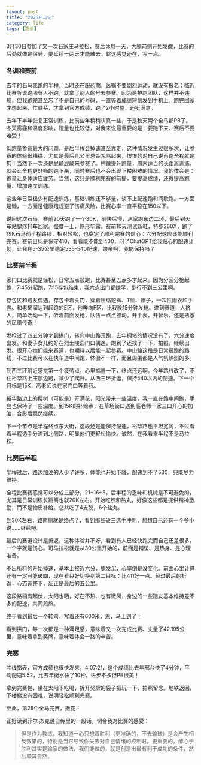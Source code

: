 ```yaml
---
layout: post
title: "2025石马记"
category: life
tags: [跑步]
---
```


3月30日参加了又一次石家庄马拉松，赛后休息一天，大腿前侧开始发酸，比赛的后劲就像是宿醉，要延续一两天才能散去。趁这感觉还在，写一点。

### 冬训和赛前

去年的石马我跑的半程。当时还在服药期，医嘱不要剧烈运动，就没有报名；临近比赛听说跑团有人不跑，就拿了别人的号去参赛。因为是护跑团队，这样并不违规，但我跑完甚至忘了不是自己的号码，一直等着成绩短信发到手机上。跑完回家才想起来，忙联系，才拿到官方成绩，跑了2小时整，还挺满意。

去年下半年恢复正常训练，比前些年稍稍认真一些，于是秋天两个全马都PB了。冬天雾霾和温度影响，跑量也比较低，对我来说最重要的是：要跑下来、赛后不要难受！

低跑量参赛最大的问题，是后半程会掉速甚至靠走，这种情况发生过很多次，让参赛的体验很糟糕，尤其是最后几公里总会咒骂起来，恨恨的对自己说再跑全程就是狗！当然下一次还是屁颠屁颠来参赛了。稍微提升跑量，周末适当的长距离训练，就会让全程更舒畅的跑下来，同时赛后也不会出现下楼困难的情况。我的体会是：跑量让身体适应疲劳。当然，这只是顺利完赛的前提，要提高成绩，还得提高跑量、增加速度训练。

这些年日常极少有配速训练，基础训练还不够量，谈不上配速跑和间歇跑。一方面是懒，一方面是健康跑规避了伤痛风险，比赛心率一直平稳在150以下。

说回这次石马，赛前20天跑了一个30K，前快后慢，从家跑东边二环，最后到火车站腿疼打车回家。强度一上，原形毕露。赛前10天测试新鞋，特步260X，跑了19K石马前半程路线，相对轻松，也奠定了顺利完赛的信心：六分配速应该能顺利完赛。赛前目标是保守410，看看能不能到400，问了ChatGPT给我贴心的配速计划，让我在5-35公里稳定535-540配速，娘亲啊，我能保持吗？

### 比赛前半程

家门口比赛就是轻松，日常五点晨跑，比赛甚至五点多才起来。因为分区分枪起跑，7:45分起跑，7:15存包结束，我六点出门都嫌早，步行不到三公里啊。

存包区和跑友偶遇，存包卡着关门，穿着压缩短裤、T恤、帽子，一次性雨衣和手套。和老褐溜达到起跑的E区，他奔向F区，比我晚15分钟发枪。进到赛道，人挤人，简单活动一下，听着前面发枪，队伍一点点挪动。开手表，开音乐，还是熟悉的凤凰传奇！

发枪过了四五分钟才到拱门，转向中山路开跑，去年拥堵的情况没有了，六分速度出发。和妻子女儿约好在烈士陵园门口偶遇，跑到了还找了一下，拍照，继续出发。很开心她们能来赛道，也期待以后能一起参赛。中山路这段是日常晨跑的路线，不过比赛可以在快车道中间跑，体验不一样，而且周围都是人气氛热烈的多。

到西三环附近感觉第一个疲劳点，心里掂量一下，终点还远啊。今年路线改了，不往裕华路上庄那边跑，减少了爬升。从西三环折返，保持540以内的配速。下一个目标是15K，高老师说在家门口等着我。

裕华路边上的樱树（可能是）开满花，阳光带来一些温度，我一直在路中间跑，手套也保持了一些温度。到15K的补给点，在草场街口遇到高老师一家三口开心的加油，合影后飘然继续。

下一个节点是半程终点东大街，这段还是能保持配速，裕华路也平坦宽阔，不过看着半程选手分流到北侧路，明显他们更轻松愉快。诚然，在我看来半程不是马拉松。

### 比赛后半程

半程过后，路边加油的人少了许多，体能也开始下降，配速到不了530，只能尽力维持。

全程比赛我感觉可以分成三部分，21+16+5，后半程的乏味和机械是不可避免的，尤其是日常训练长距离也就20K左右。开始吃胶和盐丸，好像这些都是提供精神激励，而不是物质补给。总共吃了4支胶，6个盐丸。

到30K左右，路南侧就是终点了，看到那些破三选手冲刺，想想自己还有一个多小说……继续吧。

最后的赛道设计是折返，这种体验并不好，看到有人已经快跑完而自己还差很多，一个字就是伤心。可马拉松就是从30公里开始的，前面是铺垫、是热身、是心理准备。

不出所料的开始掉速，基本上接近六分，腿发沉，心率倒是没变化。前面心里计算还有一定可能破四，现在看只好切换到第二目标：比411好一点。经过最后的折返，心态调整下，反正是最后的五公里。

这段路稍有起伏，太阳也晒，好在不热、也有微风，身边的一些跑友基本维持差不多的配速，共同煎熬。

终于看到最后一个转弯，写着还有600米，恩，马上到了！

看到拱门，每一次都是一种满足感，意味着又一次完成比赛、丈量了42.195公里，意味着拿到奖牌，意味着体会一路的辛苦。

### 完赛

冲线掐表，官方成绩也很快发来，4:07:21，这个成绩比去年邢台快了4分钟，平均配速5:52，比去年衡水快了10秒，进步不多但PB很美！

拿到完赛包，坐在太阳下吃喝，拆开奖牌的袋子把玩一下，拍照留念。地铁返回，下楼梯没有困难，说明轻松顺利完赛。

至此，第28个全马完赛，撒花！

正好读到菲尔·杰克逊自传里的一段话，切合我对比赛的感受：

> 但是作为教练，我知道一心只想着胜利（更准确的，不去输球）是会产生相反效果的，特别是当它导致你失去对自己情绪的控制时。更重要的，醉心于胜利其实是输家的做法，我们能做的，就是创造出最有利于成功的条件，然后顺其自然。
